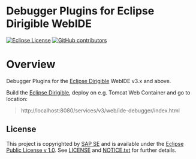 # Debugger Plugins for Eclipse Dirigible WebIDE

[![Eclipse License](http://img.shields.io/badge/license-Eclipse-brightgreen.svg)](LICENSE)
[![GitHub contributors](https://img.shields.io/github/contributors/dirigiblelabs/ide-core.svg)](https://github.com/dirigiblelabs/ide-core/graphs/contributors)

# Overview

Debugger Plugins for the [Eclipse Dirigible](https://github.com/eclipse/dirigible) WebIDE v3.x and above.

Build the [Eclipse Dirigible](https://github.com/eclipse/dirigible), deploy on e.g. Tomcat Web Container and go to location:

> http://localhost:8080/services/v3/web/ide-debugger/index.html

## License

This project is copyrighted by [SAP SE](http://www.sap.com/) and is available under the [Eclipse Public License v 1.0](https://www.eclipse.org/legal/epl-v10.html). See [LICENSE](LICENSE) and [NOTICE.txt](NOTICE.txt) for further details.
